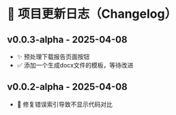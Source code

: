 <!--
# 📄 项目更新日志（Changelog）

本文件记录了项目的每一次更新、变更内容、发布日期等信息，推荐每次发布新版本时手动更新。

---

## 🧪 编写建议
- 每个版本用 `## vX.Y.Z - YYYY-MM-DD` 作为标题
- 每一项更新用 `- Emoji 内容说明`
- 推荐用 Emoji 标记类型，增强可读性（见下方参考）

---

## 📦 已发布版本

## v1.1.0 - 2025-04-08
- 📦 添加 GitHub Actions 自动打包并上传 zip 功能
- ✅ 支持按 tag 命名压缩包为 `项目名-版本号.zip`
- ❌ 排除 `.gitignore` 和 `.gitattributes` 文件
- 📝 新增 `CHANGELOG.md` 文件并初始化模板

## v1.0.0 - 2025-04-01
- 🎉 项目首个正式发布版本
- ✅ 实现 Flask 后端结构
- ✅ 支持上传代码并进行相似度比对
- 🐛 修复文件路径分隔符在 Windows 下不兼容的问题

---

## 🧠 Emoji 标签推荐参考（可自定义）

| Emoji | 类型说明            |
| ----- | ------------------- |
| 🎉     | 首次发布 / 重大功能 |
| ✅     | 新功能              |
| 🐛     | 修复 Bug            |
| 🧪     | 测试相关            |
| 📦     | 打包 / 构建相关     |
| 📝     | 文档更新            |
| ✨     | UI / 视觉优化       |
| 🔧     | 配置修改            |
| 🔥     | 删除内容或功能      |
| ⚠️     | 潜在破坏性改动      |

---

> 建议每次发布新 tag（如 `v1.2.0`）后立即更新本文件，也可以在 GitHub Release 页面复制这部分内容作为说明。
-->

# 📄 项目更新日志（Changelog）

## v0.0.3-alpha - 2025-04-08
- ✨ 预处理下载报告页面按钮
- ✅ 添加一个生成docx文件的模板，等待改进

## v0.0.2-alpha - 2025-04-08
- 🐛 修复错误索引导致不显示代码对比
